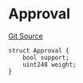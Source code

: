 # Approval
[Git Source](https://github.com/llama-community/vertex-v1/blob/f39460fcaaa81cdf1a41d9edafc15a0f0252faef/src/utils/Structs.sol)


```solidity
struct Approval {
    bool support;
    uint248 weight;
}
```

